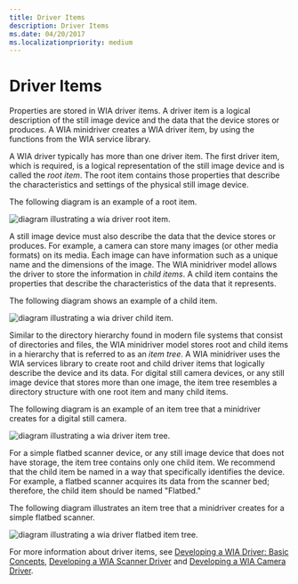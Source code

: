 ```yaml
---
title: Driver Items
description: Driver Items
ms.date: 04/20/2017
ms.localizationpriority: medium
---
```


# Driver Items





Properties are stored in WIA driver items. A driver item is a logical description of the still image device and the data that the device stores or produces. A WIA minidriver creates a WIA driver item, by using the functions from the WIA service library.

A WIA driver typically has more than one driver item. The first driver item, which is required, is a logical representation of the still image device and is called the *root item*. The root item contains those properties that describe the characteristics and settings of the physical still image device.

The following diagram is an example of a root item.

![diagram illustrating a wia driver root item.](images/wia-rootdriveritem.png)

A still image device must also describe the data that the device stores or produces. For example, a camera can store many images (or other media formats) on its media. Each image can have information such as a unique name and the dimensions of the image. The WIA minidriver model allows the driver to store the information in *child items*. A child item contains the properties that describe the characteristics of the data that it represents.

The following diagram shows an example of a child item.

![diagram illustrating a wia driver child item.](images/wia-childdriveritem.png)

Similar to the directory hierarchy found in modern file systems that consist of directories and files, the WIA minidriver model stores root and child items in a hierarchy that is referred to as an *item tree*. A WIA minidriver uses the WIA services library to create root and child driver items that logically describe the device and its data. For digital still camera devices, or any still image device that stores more than one image, the item tree resembles a directory structure with one root item and many child items.

The following diagram is an example of an item tree that a minidriver creates for a digital still camera.

![diagram illustrating a wia driver item tree.](images/wia-rootdriveritem3.png)

For a simple flatbed scanner device, or any still image device that does not have storage, the item tree contains only one child item. We recommend that the child item be named in a way that specifically identifies the device. For example, a flatbed scanner acquires its data from the scanner bed; therefore, the child item should be named "Flatbed."

The following diagram illustrates an item tree that a minidriver creates for a simple flatbed scanner.

![diagram illustrating a wia driver flatbed item tree.](images/wia-rootdriveritem2.png)

For more information about driver items, see [Developing a WIA Driver: Basic Concepts](developing-a-wia-driver--basic-concepts.md), [Developing a WIA Scanner Driver](developing-a-wia-scanner-driver.md) and [Developing a WIA Camera Driver](developing-a-wia-camera-driver.md).

 

 




